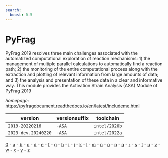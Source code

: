 ```yaml
---
search:
  boost: 0.5
---
```

# PyFrag

PyFrag 2019 resolves three main challenges associated with the automatized computational exploration of reaction mechanisms: 1) the management of multiple parallel calculations to automatically find a reaction path; 2) the monitoring of the entire computational process along with the extraction and plotting of relevant information from large amounts of data; and 3) the analysis and presentation of these data in a clear and informative way.  This module provides the Activation Strain Analysis (ASA) Module of PyFrag 2019

*homepage*: <https://pyfragdocument.readthedocs.io/en/latest/includeme.html>

version | versionsuffix | toolchain
--------|---------------|----------
``2019-20220216`` | ``-ASA`` | ``intel/2020b``
``2023-dev.20240220`` | ``-ASA`` | ``intel/2022a``

[0](../0/index.md) - [a](../a/index.md) - [b](../b/index.md) - [c](../c/index.md) - [d](../d/index.md) - [e](../e/index.md) - [f](../f/index.md) - [g](../g/index.md) - [h](../h/index.md) - [i](../i/index.md) - [j](../j/index.md) - [k](../k/index.md) - [l](../l/index.md) - [m](../m/index.md) - [n](../n/index.md) - [o](../o/index.md) - [p](../p/index.md) - [q](../q/index.md) - [r](../r/index.md) - [s](../s/index.md) - [t](../t/index.md) - [u](../u/index.md) - [v](../v/index.md) - [w](../w/index.md) - [x](../x/index.md) - [y](../y/index.md) - [z](../z/index.md)

